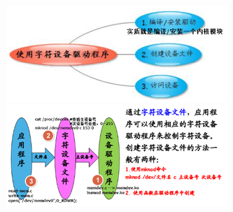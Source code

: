 ![](../photo/Pasted%20image%2020230507112847.png)
![](../photo/Pasted%20image%2020230507112803.png)
